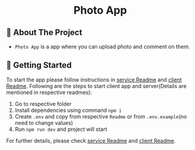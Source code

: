 <div id="top"></div>

<div align="center">
  <h1>Photo App</h1>
</div>

## 📍 About The Project

- `Photo App` is a app where you can upload photo and comment on them.

## 🚀 Getting Started

To start the app please follow instructions in [service Readme](https://github.com/umairfarooq44/photo-app/blob/main/photo-app-service/README.md) and [client Readme](https://github.com/umairfarooq44/photo-app/blob/main/photo-app-client/README.md). Following are the steps to start client app and server(Details are mentioned in respective readmes):

1. Go to respective folder
2. Install dependencies using command `npm i`
3. Create `.env` and copy from respective `Readme` or from `.env.example`(no need to change values)
4. Run `npm run dev` and project will start

For further details, please check [service Readme](https://github.com/umairfarooq44/photo-app/blob/main/photo-app-service/README.md) and [client Readme](https://github.com/umairfarooq44/photo-app/blob/main/photo-app-client/README.md).
